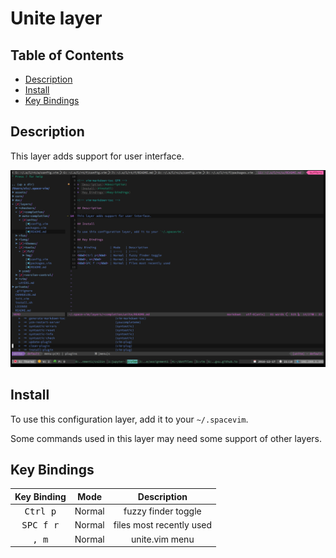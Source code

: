 # Unite layer

## Table of Contents

<!-- vim-markdown-toc GFM -->
* [Description](#description)
* [Install](#install)
* [Key Bindings](#key-bindings)

<!-- vim-markdown-toc -->

## Description

This layer adds support for user interface.

![screenshot](img/screenshot.png)

## Install

To use this configuration layer, add it to your `~/.spacevim`.

Some commands used in this layer may need some support of other layers.

## Key Bindings

Key Binding        | Mode   | Description
:---:              | :---:  | :---:
<kbd>Ctrl p</kbd>  | Normal | fuzzy finder toggle
<kbd>SPC f r</kbd> | Normal | files most recently used
<kbd>, m</kbd>     | Normal | unite.vim menu


